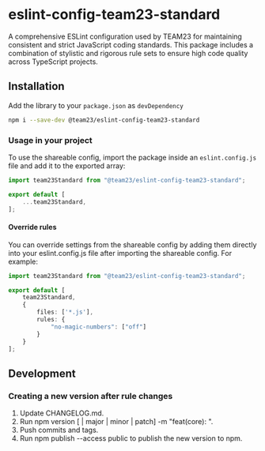 # eslint-config-team23-standard

A comprehensive ESLint configuration used by TEAM23 for maintaining consistent and strict JavaScript coding standards.
This package includes a combination of stylistic and rigorous rule sets to ensure high code quality across TypeScript projects.

## Installation

Add the library to your `package.json` as `devDependency`

```bash
npm i --save-dev @team23/eslint-config-team23-standard
```

### Usage in your project

To use the shareable config, import the package inside an `eslint.config.js` file and add it to the exported array:

```ts
import team23Standard from "@team23/eslint-config-team23-standard";

export default [
    ...team23Standard,
];
```

#### Override rules

You can override settings from the shareable config by adding them directly into your eslint.config.js
file after importing the shareable config. For example:

```ts
import team23Standard from "@team23/eslint-config-team23-standard";

export default [
    team23Standard,
    {
        files: ['*.js'],
        rules: {
            "no-magic-numbers": ["off"]
        }
    }
];
```

## Development

### Creating a new version after rule changes

1. Update CHANGELOG.md.
2. Run npm version [<newversion> | major | minor | patch] -m "feat(core): <versionmessage>".
3. Push commits and tags.
4. Run npm publish --access public to publish the new version to npm.
